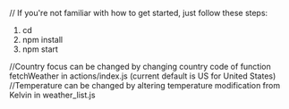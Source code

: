// If you're not familiar with how to get started, just follow these steps:

1) cd 
2) npm install
3) npm start

//Country focus can be changed by changing country code of function fetchWeather in actions/index.js (current default is US for United States)
//Temperature can be changed by altering temperature modification from Kelvin in weather_list.js